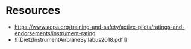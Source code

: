 # Resources
- https://www.aopa.org/training-and-safety/active-pilots/ratings-and-endorsements/instrument-rating
- ![[DietzInstrumentAirplaneSyllabus2018.pdf]]